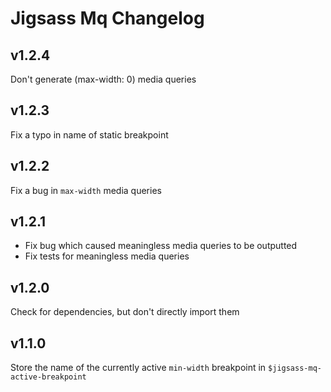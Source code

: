 # Jigsass Mq Changelog

## v1.2.4
Don't generate (max-width: 0) media queries

## v1.2.3
Fix a typo in name of static breakpoint

## v1.2.2
Fix a bug in `max-width` media queries

## v1.2.1
  - Fix bug which caused meaningless media queries to be outputted
  - Fix tests for meaningless media queries

## v1.2.0
Check for dependencies, but don't directly import them

## v1.1.0
Store the name of the currently active `min-width` breakpoint in 
`$jigsass-mq-active-breakpoint`
